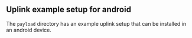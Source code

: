 ## Uplink example setup for android

The `payload` directory has an example uplink setup that can be installed in an android device.